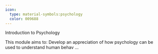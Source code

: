 ```yaml
---
icon:
  type: material-symbols:psychology
  color: 009688
---
```


Introduction to Psychology

This module aims to: Develop an appreciation of how psychology can be used to understand human behav ... 
